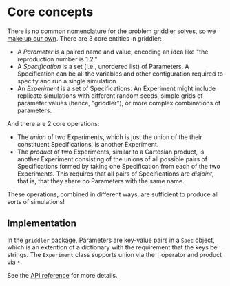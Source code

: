 # Core concepts

There is no common nomenclature for the problem griddler solves, so we [make up our own](https://xkcd.com/927/). There are 3 core entities in griddler:

- A _Parameter_ is a paired name and value, encoding an idea like "the reproduction number is 1.2."
- A _Specification_ is a set (i.e., unordered list) of Parameters. A Specification can be all the variables and other configuration required to specify and run a single simulation.
- An _Experiment_ is a set of Specifications. An Experiment might include replicate simulations with different random seeds, simple grids of parameter values (hence, "griddler"), or more complex combinations of parameters.

And there are 2 core operations:

- The _union_ of two Experiments, which is just the union of the their constituent Specifications, is another Experiment.
- The _product_ of two Experiments, similar to a Cartesian product, is another Experiment consisting of the unions of all possible pairs of Specifications formed by taking one Specification from each of the two Experiments. This requires that all pairs of Specifications are _disjoint_, that is, that they share no Parameters with the same name.

These operations, combined in different ways, are sufficient to produce all sorts of simulations!

## Implementation

In the `griddler` package, Parameters are key-value pairs in a `Spec` object, which is an extention of a dictionary with the requirement that the keys be strings. The `Experiment` class supports union via the `|` operator and product via `*`.

See the [API reference](api.md) for more details.
